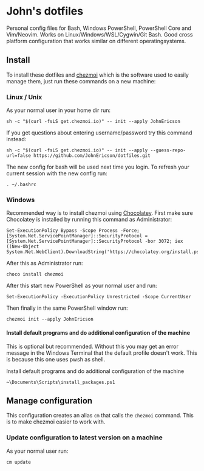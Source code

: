 # John's dotfiles

Personal config files for Bash, Windows PowerShell, PowerShell Core and Vim/Neovim. Works on Linux/Windows/WSL/Cygwin/Git Bash.
Good cross platform configuration that works similar on different operatingsystems.

## Install
To install these dotfiles and [chezmoi](https://www.chezmoi.io) which is the software used to easily manage them, just run these commands on a new machine:

### Linux / Unix
As your normal user in your home dir run:
```console
sh -c "$(curl -fsLS get.chezmoi.io)" -- init --apply JohnEricson
```
If you get questions about entering username/password try this command instead:
```console
sh -c "$(curl -fsLS get.chezmoi.io)" -- init --apply --guess-repo-url=false https://github.com/JohnEricson/dotfiles.git
```
The new config for bash will be used next time you login. To refresh your current session with the new config run:
```console
. ~/.bashrc
```

### Windows
Recommended way is to install chezmoi using [Chocolatey](https://chocolatey.org/install#individual). First make sure Chocolatey is installed by running this command as Administrator:
```console
Set-ExecutionPolicy Bypass -Scope Process -Force; [System.Net.ServicePointManager]::SecurityProtocol = [System.Net.ServicePointManager]::SecurityProtocol -bor 3072; iex ((New-Object System.Net.WebClient).DownloadString('https://chocolatey.org/install.ps1'))
```
After this as Administrator run:
```console
choco install chezmoi
```
After this start new PowerShell as your normal user and run:
```console
Set-ExecutionPolicy -ExecutionPolicy Unrestricted -Scope CurrentUser
```
Then finally in the same PowerShell window run:
```console
chezmoi init --apply JohnEricson
```

#### Install default programs and do additional configuration of the machine
This is optional but recommended. Without this you may get an error message in the Windows Terminal that the default profile doesn't work. This is because this one uses pwsh as shell.

Install default programs and do additional configuration of the machine
```console
~\Documents\Scripts\install_packages.ps1
```

## Manage configuration
This configuration creates an alias `cm` that calls the `chezmoi` command. This is to make chezmoi easier to work with.

### Update configuration to latest version on a machine
As your normal user run:
```console
cm update
```
